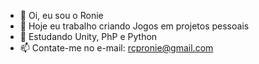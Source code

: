 - 👋 Oi, eu sou o Ronie
- 👀 Hoje eu trabalho criando Jogos em projetos pessoais
- 🌱 Estudando Unity, PhP e Python
- 📫 Contate-me no e-mail: rcpronie@gmail.com

<!---
dermack/dermack is a ✨ special ✨ repository because its `README.md` (this file) appears on your GitHub profile.
You can click the Preview link to take a look at your changes.
--->
